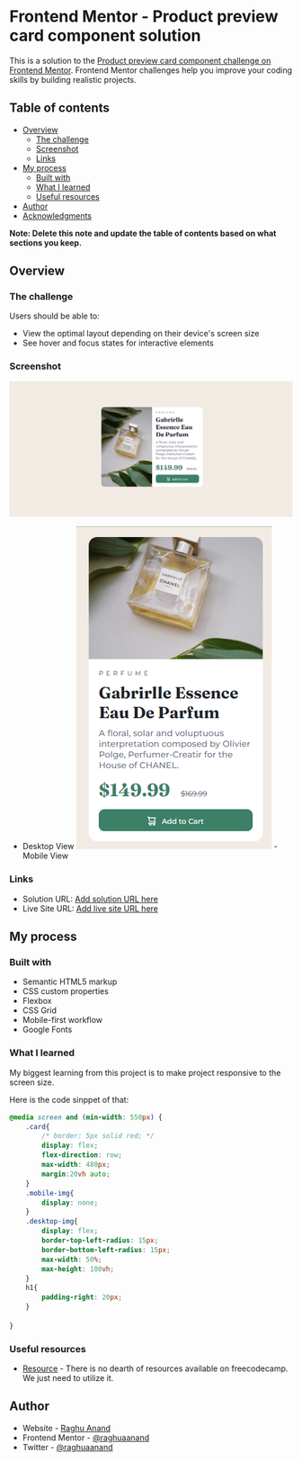 # Frontend Mentor - Product preview card component solution

This is a solution to the [Product preview card component challenge on Frontend Mentor](https://www.frontendmentor.io/challenges/product-preview-card-component-GO7UmttRfa). Frontend Mentor challenges help you improve your coding skills by building realistic projects. 

## Table of contents

- [Overview](#overview)
  - [The challenge](#the-challenge)
  - [Screenshot](#screenshot)
  - [Links](#links)
- [My process](#my-process)
  - [Built with](#built-with)
  - [What I learned](#what-i-learned)
  - [Useful resources](#useful-resources)
- [Author](#author)
- [Acknowledgments](#acknowledgments)

**Note: Delete this note and update the table of contents based on what sections you keep.**

## Overview

### The challenge

Users should be able to:

- View the optimal layout depending on their device's screen size
- See hover and focus states for interactive elements

### Screenshot

![](./images/Desktop-view.png)
- Desktop View
![](./images/mobile-view.png)
-Mobile View

### Links

- Solution URL: [Add solution URL here](https://your-solution-url.com)
- Live Site URL: [Add live site URL here](https://your-live-site-url.com)

## My process

### Built with

- Semantic HTML5 markup
- CSS custom properties
- Flexbox
- CSS Grid
- Mobile-first workflow
- Google Fonts

### What I learned

My biggest learning from this project is to make project responsive to the screen size.

Here is the code sinppet of that:

```css
@media screen and (min-width: 550px) {
    .card{
        /* border: 5px solid red; */
        display: flex;
        flex-direction: row;
        max-width: 480px;
        margin:20vh auto;
    }
    .mobile-img{
        display: none;
    }
    .desktop-img{
        display: flex;
        border-top-left-radius: 15px;
        border-bottom-left-radius: 15px;
        max-width: 50%;
        max-height: 100vh;
    }
    h1{
        padding-right: 20px;
    }
    
}
```






### Useful resources

- [Resource](https://freecodecamp.org) - There is no dearth of resources available on freecodecamp. We just need to utilize it.


## Author

- Website - [Raghu Anand](https://raghuaanand.github.io/)
- Frontend Mentor - [@raghuaanand](https://www.frontendmentor.io/profile/raghuaanand)
- Twitter - [@raghuaanand](https://www.twitter.com/raghuaanand)

